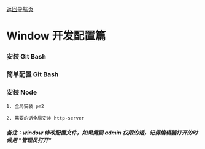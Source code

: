 [返回导航页](https://cqzhen.github.io/blog.html "导航页面")

# Window 开发配置篇

### 安装 Git Bash

### 简单配置 Git Bash

### 安装 Node

    1. 全局安装 pm2

    2. 需要的话全局安装 http-server

##### 备注：window 修改配置文件，如果需要 admin 权限的话，记得编辑器打开的时候用 "管理员打开"
